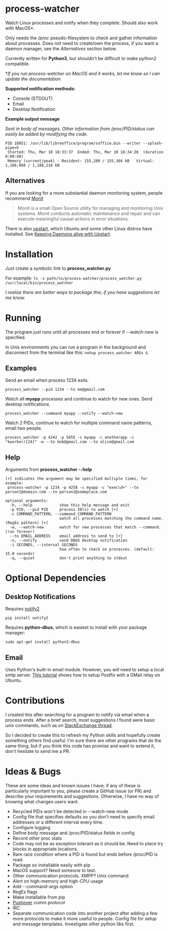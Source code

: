 # process-watcher
Watch Linux processes and notify when they complete. Should also work with MacOS*.

Only needs the */proc* pseudo-filesystem to check and gather information about processes. Does not need to create/own the process, if you want a daemon manager, see the *Alternatives* section below.

Currently written for **Python3**, but shouldn't be difficult to make python2 compatible.

\**If you run process-watcher on MacOS and it works, let me know so I can update the documentation.* 

**Supported notification methods:**

* Console (STDOUT)
* Email
* Desktop Notification

**Example output message**

*Sent in body of messages. Other information from /proc/PID/status can easily be added by modifying the code.*
```
PID 18851: /usr/lib/libreoffice/program/soffice.bin --writer --splash-pipe=5
 Started: Thu, Mar 10 18:33:37  Ended: Thu, Mar 10 18:34:26  (duration 0:00:49)
 Memory (current/peak) - Resident: 155,280 / 155,304 kB   Virtual: 1,166,968 / 1,188,216 kB
```
## Alternatives

If you are looking for a more substantial daemon monitoring system, people recommend [Monit](https://mmonit.com/monit)

> Monit is a small Open Source utility for managing and monitoring Unix systems. Monit conducts automatic maintenance and repair and can execute meaningful causal actions in error situations.

There is also [upstart](http://upstart.ubuntu.com), which Ubuntu and some other Linux distros have installed. See [Keeping Daemons alive with Upstart](http://www.alexreisner.com/code/upstart).

# Installation

Just create a symbolic link to **process_watcher.py**

For example: `ln -s path/to/process-watcher/process_watcher.py /usr/local/bin/process_watcher`

*I realize there are better ways to package this; if you have suggestions let me know.*

# Running

The program just runs until all processes end or forever if *--watch-new* is specified.

In Unix environments you can run a program in the background and disconnect from the terminal like this:
`nohup process_watcher ARGs &` 

## Examples
Send an email when process 1234 exits.

`process_watcher --pid 1234 --to me@gmail.com`

Watch all **myapp** processes and continue to watch for new ones. Send desktop notifications.

`process_watcher --command myapp --notify --watch-new`

Watch 2 PIDs, continue to watch for multiple command name patterns, email two people.

`process_watcher -p 4242 -p 5655 -c myapp -c anotherapp -c "kworker/[24]" -w --to bob@gmail.com --to alice@gmail.com`

## Help

Arguments from **process_watcher --help**

```
[+] indicates the argument may be specified multiple times, for example:
 process-watcher -p 1234 -p 4258 -c myapp -c "exec\d+" --to person1@domain.com --to person2@someplace.com

optional arguments:
  -h, --help            show this help message and exit
  -p PID, --pid PID     process ID(s) to watch [+]
  -c COMMAND_PATTERN, --command COMMAND_PATTERN
                        watch all processes matching the command name. (RegEx pattern) [+]
  -w, --watch-new       watch for new processes that match --command. (run forever)
  --to EMAIL_ADDRESS    email address to send to [+]
  -n, --notify          send DBUS Desktop notification
  -i SECONDS, --interval SECONDS
                        how often to check on processes. (default: 15.0 seconds)
  -q, --quiet           don't print anything to stdout
```

# Optional Dependencies

## Desktop Notifications

Requires [notify2](https://notify2.readthedocs.org/en/latest)

`pip install notify2`

Requires **python-dbus**, which is easiest to install with your package manager:

`sudo apt-get install python3-dbus`

## Email

Uses Python's built-in email module. However, you will need to setup a local smtp server. 
[This tutorial](https://easyengine.io/tutorials/linux/ubuntu-postfix-gmail-smtp) shows how to setup Postfix with a GMail relay on Ubuntu. 

# Contributions

I created this after searching for a program to notify via email when a process ends. After a brief search, most suggestions I found were basic unix commands, such as on [StackExchange thread](http://unix.stackexchange.com/questions/55395/is-there-a-program-that-can-send-me-a-notification-e-mail-when-a-process-finishe).

So I decided to create this to refresh my Python skills and hopefully create something others find useful. I'm sure there are other programs that do the same thing, but if you think this code has promise and want to extend it, don't hesitate to send me a PR.

# Ideas & Bugs

These are some ideas and known issues I have; if any of these is particularly important to you, please create a GitHub issue (or PR) and describe your requirements and suggestions. Otherwise, I have no way of knowing what changes users want.

- Recycled PIDs won't be detected in --watch-new mode
- Config file that specifies defaults so you don't need to specify email addresses or a different interval every time.
- Configure logging
- Define body message and /proc/PID/status fields in config
- Record other proc stats
- Code may not be as exception tolerant as it should be. Need to place try blocks in appropriate locations.
- Rare race condition where a PID is found but ends before /proc/PID is read.
- Package so installable easily with pip
- MacOS support? Need someone to test.
- Other communication protocols. XMPP? Unix command
- Alert on high-memory and high-CPU usage
- Add --command-args option
- RegEx flags
- Make installable from pip
- [Pushover](https://pushover.net/) comm protocol
- IRC
- Separate communication code into another project after adding a few more protocols to make it more useful to people. Config file for setup and message templates. Investigate other python libs first. 
